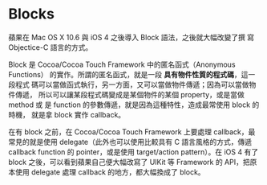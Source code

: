 Blocks
======

蘋果在 Mac OS X 10.6 與 iOS 4 之後導入 Block 語法，之後就大幅改變了撰
寫 Objectice-C 語言的方式。

Block 是 Cocoa/Cocoa Touch Framework 中的匿名函式（Anonymous Functions）
的實作。所謂的匿名函式，就是一段 **具有物件性質的程式碼**，這一段程式
碼可以當做函式執行，另一方面，又可以當做物件傳遞；因為可以當做物件傳遞，
所以可以讓某段程式碼變成是某個物件的某個 property，或是當做 method 或
是 function 的參數傳遞，就是因為這種特性，造成最常使用 block 的時機，
就是拿 block 實作 callback。

在有 block 之前，在 Cocoa/Cocoa Touch Framework 上要處理 callback，最
常見的就是使用 delegate（此外也可以使用比較具有 C 語言風格的方式，傳遞
callback function 的 pointer，或是使用 target/action pattern）。在 iOS
4 有了 block 之後，可以看到蘋果自己便大幅改寫了 UIKit 等 Framework 的
API，把原本使用 delegate 處理 callback 的地方，都大幅換成了 block。
